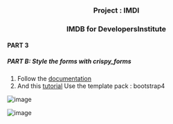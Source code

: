 ### <center>Project : IMDI</center>
### <center>IMDB for DevelopersInstitute</center>

#### PART 3

##### PART B:  Style the forms with crispy_forms

1.	Follow the [documentation](https://django-crispy-forms.readthedocs.io/en/latest/)
2.	And this [tutorial](https://simpleisbetterthancomplex.com/tutorial/2018/11/28/advanced-form-rendering-with-django-crispy-forms.html)
Use the template pack : bootstrap4


![image](https://user-images.githubusercontent.com/30896388/71346775-4eb15c80-2571-11ea-8f93-de03c01742d1.png)

![image](https://user-images.githubusercontent.com/30896388/71346779-55d86a80-2571-11ea-8a14-e6e084f5c426.png)

